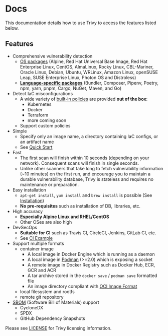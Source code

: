 # Docs

This documentation details how to use Trivy to access the features listed below.

## Features

- Comprehensive vulnerability detection
    - [OS packages][os] (Alpine, Red Hat Universal Base Image, Red Hat Enterprise Linux, CentOS, AlmaLinux, Rocky Linux, CBL-Mariner, Oracle Linux, Debian, Ubuntu, WRLinux, Amazon Linux, openSUSE Leap, SUSE Enterprise Linux, Photon OS and Distroless)
    - [**Language-specific packages**][lang] (Bundler, Composer, Pipenv, Poetry, npm, yarn, pnpm, Cargo, NuGet, Maven, and Go)
- Detect IaC misconfigurations
    - A wide variety of [built-in policies][builtin] are provided **out of the box**:
        - Kubernetes
        - Docker
        - Terraform
        - more coming soon
    - Support custom policies
- Simple
    - Specify only an image name, a directory containing IaC configs, or an artifact name
    - See [Quick Start][quickstart]
- Fast
    - The first scan will finish within 10 seconds (depending on your network). Consequent scans will finish in single seconds.
    - Unlike other scanners that take long to fetch vulnerability information (~10 minutes) on the first run, and encourage you to maintain a durable vulnerability database, Trivy is stateless and requires no maintenance or preparation.
- Easy installation
    - `apt-get install`, `yum install` and `brew install` is possible (See [Installation][installation])
    - **No pre-requisites** such as installation of DB, libraries, etc.
- High accuracy
    - **Especially Alpine Linux and RHEL/CentOS**
    - Other OSes are also high
- DevSecOps
    - **Suitable for CI** such as Travis CI, CircleCI, Jenkins, GitLab CI, etc.
    - See [CI Example][integrations]
- Support multiple formats
    - container image
        - A local image in Docker Engine which is running as a daemon
        - A local image in [Podman][podman] (>=2.0) which is exposing a socket
        - A remote image in Docker Registry such as Docker Hub, ECR, GCR and ACR
        - A tar archive stored in the `docker save` / `podman save` formatted file
        - An image directory compliant with [OCI Image Format][oci]
    - local filesystem and rootfs
    - remote git repository
- [SBOM][sbom] (Software Bill of Materials) support
    - CycloneDX
    - SPDX
    - GitHub Dependency Snapshots

Please see [LICENSE][license] for Trivy licensing information.

[installation]: ../index.md
[vuln]: ../docs/vulnerability/scanning/index.md
[misconf]: ../docs/misconfiguration/scanning.md
[kubernetesoperator]: ../docs/kubernetes/operator/index.md
[container]: ../docs/vulnerability/scanning/image.md
[rootfs]: ../docs/vulnerability/scanning/rootfs.md
[filesystem]: ../docs/vulnerability/scanning/filesystem.md
[repo]: ../docs/vulnerability/scanning/git-repository.md
[kubernetes]: ../docs/kubernetes/cli/scanning.md

[standalone]: ../docs/references/modes/standalone.md
[client-server]: ../docs/references/modes/client-server.md
[integrations]: ../tutorials/integrations/index.md

[os]: ../docs/vulnerability/detection/os.md
[lang]: ../docs/vulnerability/detection/language.md

[builtin]: ../docs/misconfiguration/policy/builtin.md
[quickstart]: ../getting-started/quickstart.md
[podman]: ../docs/advanced/container/podman.md

[sbom]: ../docs/sbom/index.md

[oci]: https://github.com/opencontainers/image-spec
[license]:  https://github.com/aquasecurity/trivy/blob/main/LICENSE